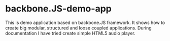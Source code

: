 backbone.JS-demo-app
====================

This is demo application based on backbone.JS framework. It shows how to create big modular, structured and loose coupled applications. During documentation I have tried create simple HTML5 audio player.
